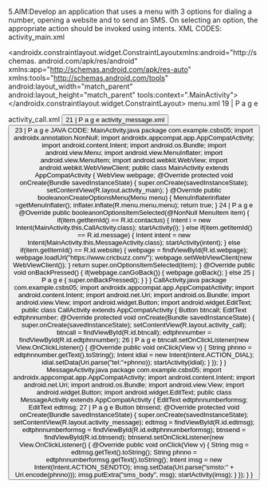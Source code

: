 5.AIM:Develop an application that uses a menu with 3 options for dialing a
number, opening a website and to send an SMS. On selecting an option, the
appropriate action should be invoked using intents.
XML CODES:
activity_main.xml
<?xml version="1.0" encoding="utf-8"?>
<androidx.constraintlayout.widget.ConstraintLayoutxmlns:android="http://schemas.
android.com/apk/res/android"
xmlns:app="http://schemas.android.com/apk/res-auto"
xmlns:tools="http://schemas.android.com/tools"
android:layout_width="match_parent"
android:layout_height="match_parent"
tools:context=".MainActivity">
<WebView
android:layout_width="match_parent"
android:id="@+id/webpage"
android:layout_height="match_parent">
</WebView>
</androidx.constraintlayout.widget.ConstraintLayout>
menu.xml
19 | P a g e
<?xml version="1.0" encoding="utf-8"?>
<menu xmlns:android="http://schemas.android.com/apk/res/android">
<item
android:title="Contact Us"
android:id="@+id/contactus"/>
<item
android:title="Website"
android:id="@+id/website"/>
<item
android:title="Message"
android:id="@+id/message"/>
</menu>
activity_call.xml
<?xml version="1.0" encoding="utf-8"?>
<androidx.constraintlayout.widget.ConstraintLayoutxmlns:android="http://schemas.
android.com/apk/res/android"
xmlns:app="http://schemas.android.com/apk/res-auto"
xmlns:tools="http://schemas.android.com/tools"
android:layout_width="match_parent"
android:layout_height="match_parent"
tools:context=".CallActivity">
<EditText
android:id="@+id/edtphnnumber"
20 | P a g e
android:layout_width="wrap_content"
android:layout_height="wrap_content"
android:ems="10"
android:hint="Enter Phone Number"
android:inputType="phone"
app:layout_constraintBottom_toBottomOf="parent"
app:layout_constraintEnd_toEndOf="parent"
app:layout_constraintStart_toStartOf="parent"
app:layout_constraintTop_toTopOf="parent" />
<Button
android:id="@+id/btncall"
android:layout_width="wrap_content"
android:layout_height="wrap_content"
android:layout_marginTop="52dp"
android:backgroundTint="#7C7979"
android:text="Call"
app:layout_constraintBottom_toBottomOf="parent"
app:layout_constraintEnd_toEndOf="parent"
app:layout_constraintHorizontal_bias="0.498"
app:layout_constraintStart_toStartOf="parent"
app:layout_constraintTop_toBottomOf="@+id/edtphnnumber"
app:layout_constraintVertical_bias="0.008" />
</androidx.constraintlayout.widget.ConstraintLayout>
21 | P a g e
activity_message.xml
<?xml version="1.0" encoding="utf-8"?>
<androidx.constraintlayout.widget.ConstraintLayoutxmlns:android="http://schemas.
android.com/apk/res/android"
xmlns:app="http://schemas.android.com/apk/res-auto"
xmlns:tools="http://schemas.android.com/tools"
android:layout_width="match_parent"
android:layout_height="match_parent"
tools:context=".MessageActivity">
<EditText
android:id="@+id/edtphnnumberformsg"
android:layout_width="wrap_content"
android:layout_height="wrap_content"
android:layout_marginTop="304dp"
android:ems="10"
android:inputType="phone"
android:hint="Enter Phone Number"
app:layout_constraintEnd_toEndOf="parent"
app:layout_constraintHorizontal_bias="0.497"
app:layout_constraintStart_toStartOf="parent"
app:layout_constraintTop_toTopOf="parent" />
<EditText
android:id="@+id/edtmsg"
android:layout_width="wrap_content"
22 | P a g e
android:layout_height="wrap_content"
android:layout_marginTop="60dp"
android:ems="10"
android:inputType="textPersonName"
android:hint="Enter Message"
app:layout_constraintEnd_toEndOf="parent"
app:layout_constraintHorizontal_bias="0.497"
app:layout_constraintStart_toStartOf="parent"
app:layout_constraintTop_toBottomOf="@+id/edtphnnumberformsg" />
<Button
android:id="@+id/btnsend"
android:layout_width="wrap_content"
android:layout_height="wrap_content"
android:layout_marginTop="88dp"
android:text="Send"
android:backgroundTint="#8C8888"
app:layout_constraintBottom_toBottomOf="parent"
app:layout_constraintEnd_toEndOf="parent"
app:layout_constraintHorizontal_bias="0.498"
app:layout_constraintStart_toStartOf="parent"
app:layout_constraintTop_toBottomOf="@+id/edtmsg"
app:layout_constraintVertical_bias="0.0" />
</androidx.constraintlayout.widget.ConstraintLayout>
23 | P a g e
JAVA CODE:
MainActivity.java
package com.example.csbs05;
import androidx.annotation.NonNull;
import androidx.appcompat.app.AppCompatActivity;
import android.content.Intent;
import android.os.Bundle;
import android.view.Menu;
import android.view.MenuInflater;
import android.view.MenuItem;
import android.webkit.WebView;
import android.webkit.WebViewClient;
public class MainActivity extends AppCompatActivity {
 WebView webpage;
 @Override
 protected void onCreate(Bundle savedInstanceState) {
super.onCreate(savedInstanceState);
 setContentView(R.layout.activity_main);
 }
 @Override
 public booleanonCreateOptionsMenu(Menu menu) {
MenuInflaterinflater =getMenuInflater();
inflater.inflate(R.menu.menu,menu);
 return true;
 }
24 | P a g e
 @Override
 public booleanonOptionsItemSelected(@NonNull MenuItem item) {
 if(item.getItemId() == R.id.contactus) {
 Intent i = new Intent(MainActivity.this,CallActivity.class);
 startActivity(i);
 }
 else if(item.getItemId() == R.id.message) {
 Intent intent = new Intent(MainActivity.this,MessageActivity.class);
 startActivity(intent);
 }
else if(item.getItemId() == R.id.website)
 {
 webpage = findViewById(R.id.webpage);
webpage.loadUrl("https://www.cricbuzz.com/");
webpage.setWebViewClient(new WebViewClient());
 }
 return super.onOptionsItemSelected(item);
 }
 @Override
 public void onBackPressed() {
 if(webpage.canGoBack())
 {
webpage.goBack();
 }
 else
25 | P a g e
 {
super.onBackPressed();
 }
 }
}
CallActivity.java
package com.example.csbs05;
import androidx.appcompat.app.AppCompatActivity;
import android.content.Intent;
import android.net.Uri;
import android.os.Bundle;
import android.view.View;
import android.widget.Button;
import android.widget.EditText;
public class CallActivity extends AppCompatActivity {
 Button btncall;
EditText edtphnnumber;
 @Override
 protected void onCreate(Bundle savedInstanceState) {
super.onCreate(savedInstanceState);
 setContentView(R.layout.activity_call);
 btncall = findViewById(R.id.btncall);
 edtphnnumber = findViewById(R.id.edtphnnumber);
26 | P a g e
btncall.setOnClickListener(new View.OnClickListener() {
 @Override
 public void onClick(View v) {
 String phnno = edtphnnumber.getText().toString();
 Intent idial = new Intent(Intent.ACTION_DIAL);
idial.setData(Uri.parse("tel:"+phnno));
 startActivity(idial);
 }
 });
 }
}
MessageActivity.java
package com.example.csbs05;
import androidx.appcompat.app.AppCompatActivity;
import android.content.Intent;
import android.net.Uri;
import android.os.Bundle;
import android.view.View;
import android.widget.Button;
import android.widget.EditText;
public class MessageActivity extends AppCompatActivity {
 EditText edtphnnumberformsg;
 EditText edtmsg;
27 | P a g e
 Button btnsend;
 @Override
 protected void onCreate(Bundle savedInstanceState) {
super.onCreate(savedInstanceState);
 setContentView(R.layout.activity_message);
 edtmsg = findViewById(R.id.edtmsg);
 edtphnnumberformsg = findViewById(R.id.edtphnnumberformsg);
 btnsend = findViewById(R.id.btnsend);
btnsend.setOnClickListener(new View.OnClickListener() {
 @Override
 public void onClick(View v) {
 String msg = edtmsg.getText().toString();
 String phnno = edtphnnumberformsg.getText().toString();
 Intent imsg = new Intent(Intent.ACTION_SENDTO);
imsg.setData(Uri.parse("smsto:" + Uri.encode(phnno)));
imsg.putExtra("sms_body", msg);
 startActivity(imsg);
 }
 });
 }
}
